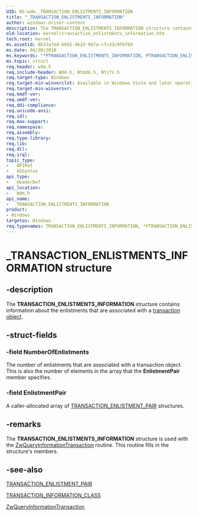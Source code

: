 ```yaml
---
UID: NS:wdm._TRANSACTION_ENLISTMENTS_INFORMATION
title: "_TRANSACTION_ENLISTMENTS_INFORMATION"
author: windows-driver-content
description: The TRANSACTION_ENLISTMENTS_INFORMATION structure contains information about the enlistments that are associated with a transaction object.
old-location: kernel\transaction_enlistments_information.htm
tech.root: kernel
ms.assetid: 8b33a7ed-6892-4b2d-9d7a-cfc43c9fbf68
ms.date: 04/30/2018
ms.keywords: "*PTRANSACTION_ENLISTMENTS_INFORMATION, PTRANSACTION_ENLISTMENTS_INFORMATION, PTRANSACTION_ENLISTMENTS_INFORMATION structure pointer [Kernel-Mode Driver Architecture], TRANSACTION_ENLISTMENTS_INFORMATION, TRANSACTION_ENLISTMENTS_INFORMATION structure [Kernel-Mode Driver Architecture], _TRANSACTION_ENLISTMENTS_INFORMATION, kernel.transaction_enlistments_information, ktm_ref_d6790593-2057-4d78-82f2-9d4d64cd800c.xml, wdm/PTRANSACTION_ENLISTMENTS_INFORMATION, wdm/TRANSACTION_ENLISTMENTS_INFORMATION"
ms.topic: struct
req.header: wdm.h
req.include-header: Wdm.h, Ntddk.h, Ntifs.h
req.target-type: Windows
req.target-min-winverclnt: Available in Windows Vista and later operating system versions.
req.target-min-winversvr: 
req.kmdf-ver: 
req.umdf-ver: 
req.ddi-compliance: 
req.unicode-ansi: 
req.idl: 
req.max-support: 
req.namespace: 
req.assembly: 
req.type-library: 
req.lib: 
req.dll: 
req.irql: 
topic_type:
-	APIRef
-	kbSyntax
api_type:
-	HeaderDef
api_location:
-	Wdm.h
api_name:
-	TRANSACTION_ENLISTMENTS_INFORMATION
product:
- Windows
targetos: Windows
req.typenames: TRANSACTION_ENLISTMENTS_INFORMATION, *PTRANSACTION_ENLISTMENTS_INFORMATION
---
```


# _TRANSACTION_ENLISTMENTS_INFORMATION structure


## -description


The <b>TRANSACTION_ENLISTMENTS_INFORMATION</b> structure contains information about the enlistments that are associated with a <a href="https://msdn.microsoft.com/124105bd-70be-49b1-8ea4-af6ba1f3cf16">transaction object</a>.


## -struct-fields




### -field NumberOfEnlistments

The number of enlistments that are associated with a transaction object. This is also the number of elements in the array that the <b>EnlistmentPair</b> member specifies.


### -field EnlistmentPair

A caller-allocated array of <a href="https://msdn.microsoft.com/library/windows/hardware/ff564793">TRANSACTION_ENLISTMENT_PAIR</a> structures. 


## -remarks



The <b>TRANSACTION_ENLISTMENTS_INFORMATION</b> structure is used with the <a href="https://msdn.microsoft.com/library/windows/hardware/ff567057">ZwQueryInformationTransaction</a> routine. This routine fills in the structure's members.




## -see-also




<a href="https://msdn.microsoft.com/library/windows/hardware/ff564793">TRANSACTION_ENLISTMENT_PAIR</a>



<a href="https://msdn.microsoft.com/library/windows/hardware/ff564800">TRANSACTION_INFORMATION_CLASS</a>



<a href="https://msdn.microsoft.com/library/windows/hardware/ff567057">ZwQueryInformationTransaction</a>
 

 

